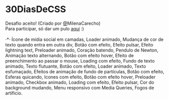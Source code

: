 # 30DiasDeCSS
Desafio aceito! (Criado por [@](https://github.com/MilenaCarecho/30diasD)MilenaCarecho)<br>
Para participar, só dar um pulo [aqui](https://github.com/MilenaCarecho/30diasDeCSS/issues/1) :)
<br>
<br>
⋅*⋅ Ícone de mídia social em camadas, Loader animado, Mudança de cor de texto quando entra em outra div, Botão com efeito, Efeito pulsar, Efeito lightning text, Preloader animado, Coração batendo, Pendulo de Newton, Animação texto alternando, Botão com efeito hover, Efeito de preenchimento ao passar o mouse, Loading com efeito, Fundo de texto animado, Texto flutuante, Botão com efeito, Loader animado, Texto esfumaçado, Efeitos de animação de fundo de partículas, Botão com efeito, Esferas quicando, Icones com efeito, Botão com efeito hover, Preloader animado, Checkbox animado, Loading com efeito, Efeito pulsar, Cor do background mudando, Menu responsivo com Media Queries, Fogos de artificio.
<br>

